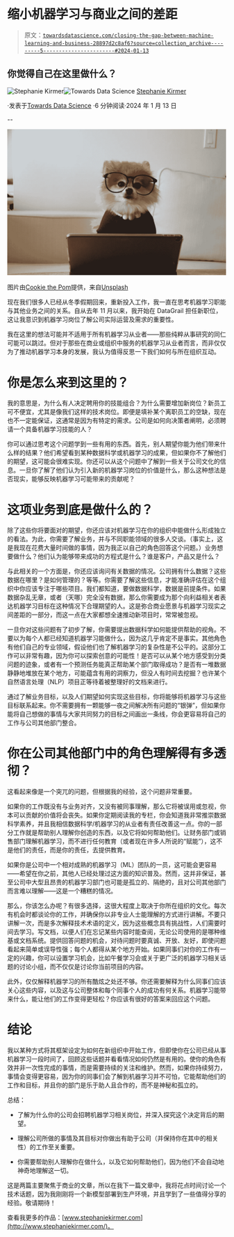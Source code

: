 # 缩小机器学习与商业之间的差距

> 原文：[`towardsdatascience.com/closing-the-gap-between-machine-learning-and-business-28897d2c8af6?source=collection_archive---------5-----------------------#2024-01-13`](https://towardsdatascience.com/closing-the-gap-between-machine-learning-and-business-28897d2c8af6?source=collection_archive---------5-----------------------#2024-01-13)

## 你觉得自己在这里做什么？

[](https://medium.com/@s.kirmer?source=post_page---byline--28897d2c8af6--------------------------------)![Stephanie Kirmer](https://medium.com/@s.kirmer?source=post_page---byline--28897d2c8af6--------------------------------)[](https://towardsdatascience.com/?source=post_page---byline--28897d2c8af6--------------------------------)![Towards Data Science](https://towardsdatascience.com/?source=post_page---byline--28897d2c8af6--------------------------------) [Stephanie Kirmer](https://medium.com/@s.kirmer?source=post_page---byline--28897d2c8af6--------------------------------)

·发表于[Towards Data Science](https://towardsdatascience.com/?source=post_page---byline--28897d2c8af6--------------------------------) ·6 分钟阅读·2024 年 1 月 13 日

--

![](img/ce865e5fc1f21d87da7b64d464cb0ba0.png)

图片由[Cookie the Pom](https://unsplash.com/@cookiethepom?utm_source=medium&utm_medium=referral)提供，来自[Unsplash](https://unsplash.com/?utm_source=medium&utm_medium=referral)

现在我们很多人已经从冬季假期回来，重新投入工作，我一直在思考机器学习职能与其他业务之间的关系。自从去年 11 月以来，我开始在 DataGrail 担任新职位，这让我意识到机器学习岗位了解公司实际运营及需求的重要性。

我在这里的想法可能并不适用于所有机器学习从业者——那些纯粹从事研究的同仁可能可以跳过。但对于那些在商业或组织中服务的机器学习从业者而言，而非仅仅为了推动机器学习本身的发展，我认为值得反思一下我们如何与所在组织互动。

# **你是怎么来到这里的？**

我的意思是，为什么有人决定聘用你的技能组合？为什么需要增加新岗位？新员工可不便宜，尤其是像我们这样的技术岗位。即便是填补某个离职员工的空缺，现在也不一定能保证，这通常是因为有特定的需求。公司是如何向决策者阐明，必须聘请一个具备机器学习技能的人？

你可以通过思考这个问题学到一些有用的东西。首先，别人期望你能为他们带来什么样的结果？他们希望看到某种数据科学或机器学习的成果，但如果你不了解他们的期望，这可能会很难实现。你还可以从这个问题中了解到一些关于公司文化的信息。一旦你了解了他们认为引入新的机器学习岗位的价值是什么，那么这种想法是否现实，能够反映机器学习可能带来的贡献呢？

# 这项业务到底是做什么的？

除了这些你将要面对的期望，你还应该对机器学习在你的组织中能做什么形成独立的看法。为此，你需要了解业务，并与不同职能领域的很多人交谈。（事实上，这是我现在花费大量时间做的事情，因为我正以自己的角色回答这个问题。）业务想要做什么？他们认为能够带来成功的方程式是什么？谁是客户，产品又是什么？

与此相关的一个方面是，你还应该询问有关数据的情况。公司拥有什么数据？这些数据在哪里？是如何管理的？等等。你需要了解这些信息，才能准确评估在这个组织中你应该专注于哪些项目。我们都知道，要做数据科学，数据是前提条件。如果数据杂乱无章，或者（天哪）完全没有数据，那么你需要成为那个向利益相关者表达机器学习目标在这种情况下合理期望的人。这是弥合商业愿景与机器学习现实之间差距的一部分，而这一点在大家都想全速推动新项目时，常常被忽视。

一旦你对这些问题有了初步了解，你需要提出数据科学如何能提供帮助的视角。不要以为每个人都已经知道机器学习能做什么，因为这几乎肯定不是事实。其他角色有他们自己的专业领域，假设他们也了解机器学习的复杂性是不公平的。这部分工作可以非常有趣，因为你可以探索创意的可能性！是否可以从某个地方感受到分类问题的迹象，或者有一个预测任务能真正帮助某个部门取得成功？是否有一堆数据静静地堆放在某个地方，可能蕴含有用的洞察力，但没人有时间去挖掘？也许某个自然语言处理（NLP）项目正等待着被整理好的文档来进行。

通过了解业务目标，以及人们期望如何实现这些目标，你将能够将机器学习与这些目标联系起来。你不需要拥有一颗能够一夜之间解决所有问题的“银弹”，但如果你能将自己想做的事情与大家共同努力的目标之间画出一条线，你会更容易将自己的工作与公司其他部门整合。

# 你在公司其他部门中的角色理解得有多透彻？

这看起来像是一个突兀的问题，但根据我的经验，这个问题非常重要。

如果你的工作既没有与业务对齐，又没有被同事理解，那么它将被误用或忽视，你本可以贡献的价值将会丧失。如果你定期阅读我的专栏，你会知道我非常推崇数据科学素养，并且我相信数据科学/机器学习的从业者有责任改善这一点。你的一部分工作就是帮助别人理解你创造的东西，以及它将如何帮助他们。让财务部门或销售部门理解机器学习，而不进行任何教育（或者现在许多人所说的“赋能”），这不是他们的责任，而是你的责任，去提供教育。

如果你是公司中一个相对成熟的机器学习（ML）团队的一员，这可能会更容易——希望在你之前，其他人已经处理过这方面的知识普及。然而，这并非保证，甚至公司中大型且昂贵的机器学习部门也可能是孤立的、隔绝的，且对公司其他部门而言难以理解——这是一个糟糕的情况。

那么，你该怎么办呢？有很多选择，这很大程度上取决于你所在组织的文化。每次有机会时都谈论你的工作，并确保你以非专业人士能理解的方式进行讲解。不要只讲解一次，而是多次解释技术术语的定义，因为这些概念具有挑战性，人们需要时间去学习。写文档，以便人们在忘记某些内容时能查阅，无论公司使用的是哪种维基或文档系统。提供回答问题的机会，对待问题时要真诚、开放、友好，即使问题看起来简单或误导性强；每个人都得从某个地方开始。如果同事们对你的工作有一定的兴趣，你可以设置学习机会，比如午餐学习会或关于更广泛的机器学习相关话题的讨论小组，而不仅仅是讨论你当前项目的内容。

此外，仅仅解释机器学习的所有酷炫之处还不够。你还需要解释为什么同事们应该关心这些内容，以及这与公司整体和每个同事个人的成功有何关系。机器学习能带来什么，能让他们的工作变得更轻松？你应该有很好的答案来回应这个问题。

# 结论

我以某种方式将其框架设定为如何在新组织中开始工作，但即使你在公司已经从事机器学习一段时间了，回顾这些话题并看看情况如何仍然是有用的。使你的角色有效并非一次性完成的事情，而是需要持续的关注和维护。然而，如果你持续努力，事情会变得更容易，因为你的同事们会了解到机器学习并不可怕，它能帮助他们的工作和目标，并且你的部门是乐于助人且合作的，而不是神秘和孤立的。

总结：

+   了解为什么你的公司会招聘机器学习相关岗位，并深入探究这个决定背后的期望。

+   理解公司所做的事情及其目标对你做出有助于公司（并保持你在其中的相关性）的工作至关重要。

+   你需要帮助别人理解你在做什么，以及它如何帮助他们，因为他们不会自动地神奇地理解这一切。

这是两篇主要聚焦于商业的文章，所以在我下一篇文章中，我将花点时间讨论一个技术话题，因为我刚刚将一个新模型部署到生产环境，并且学到了一些值得分享的经验。敬请期待！

查看我更多的作品：[www.stephaniekirmer.com](http://www.stephaniekirmer.com/)。
